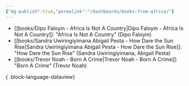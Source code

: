 ```yaml
---
{"dg-publish":true,"permalink":"/dashboards/books-from-africa/"}
---
```



- [[books/Dipo Faloyin - Africa Is Not A Country\|Dipo Faloyin - Africa Is Not A Country]]: "Africa Is Not A Country" (Dipo Faloyin)
- [[books/Sandra Uwiringiyimana Abigail Pesta - How Dare the Sun Rise\|Sandra Uwiringiyimana Abigail Pesta - How Dare the Sun Rise]]: "How Dare the Sun Rise" (Sandra Uwiringiyimana, Abigail Pesta)
- [[books/Trevor Noah - Born A Crime\|Trevor Noah - Born A Crime]]: "Born A Crime" (Trevor Noah)

{ .block-language-dataview}